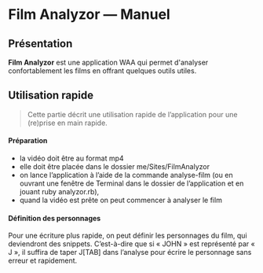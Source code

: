# Film Analyzor — Manuel

<a name="presentation"></a>

## Présentation

**Film Analyzor** est une application WAA qui permet d'analyser confortablement les films en offrant quelques outils utiles.

<a name="quick-use"></a>

## Utilisation rapide

> Cette partie décrit une utilisation rapide de l’application pour une (re)prise en main rapide.

#### Préparation

* la vidéo doit être au format mp4
* elle doit être placée dans le dossier me/Sites/FilmAnalyzor
* on lance l’application à l’aide de la commande analyse-film (ou en ouvrant une fenêtre de Terminal dans le dossier de l’application et en jouant ruby analyzor.rb),
* quand la vidéo est prête on peut commencer à analyser le film

#### Définition des personnages

Pour une écriture plus rapide, on peut définir les personnages du film, qui deviendront des snippets. C’est-à-dire que si « JOHN » est représenté par « J », il suffira de taper J[TAB] dans l’analyse pour écrire le personnage sans erreur et rapidement.
